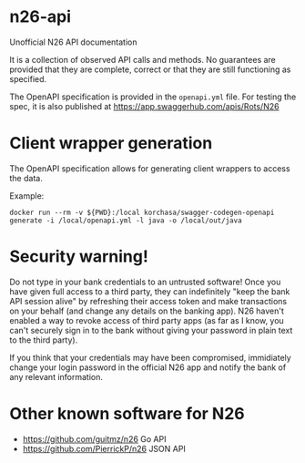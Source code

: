 # n26-api
Unofficial N26 API documentation

It is a collection of observed API calls and methods. No guarantees are provided that they are complete, correct or that they are still functioning as specified.

The OpenAPI specification is provided in the `openapi.yml` file.
For testing the spec, it is also published at https://app.swaggerhub.com/apis/Rots/N26


# Client wrapper generation

The OpenAPI specification allows for generating client wrappers to access the data.

Example:

```
docker run --rm -v ${PWD}:/local korchasa/swagger-codegen-openapi generate -i /local/openapi.yml -l java -o /local/out/java
```

# Security warning!

Do not type in your bank credentials to an untrusted software!
Once you have given full access to a third party, they can indefinitely "keep the bank API session alive" by refreshing their access token and make transactions on your behalf (and change any details on the banking app).
N26 haven't enabled a way to revoke access of third party apps (as far as I know, you can't securely sign in to the bank without giving your password in plain text to the third party).

If you think that your credentials may have been compromised, immidiately change your login password in the official N26 app and notify the bank of any relevant information.

# Other known software for N26

* https://github.com/guitmz/n26 Go API
* https://github.com/PierrickP/n26 JSON API

